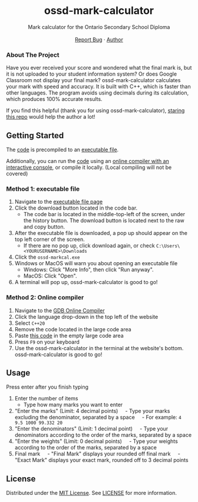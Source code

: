 <br />
<div align="center">
  <h1 align="center">ossd-mark-calculator</h3>

  <p align="center">
    Mark calculator for the Ontario Secondary School Diploma
    <br />
    <br />
    <a href="https://github.com/udontur/ossd-mark-calculator/issues?q=sort%3Aupdated-desc+is%3Aissue+is%3Aopen">Report Bug</a>
    ·
    <a href="https://github.com/udontur">Author</a>
  </p>
</div>

<!-- ABOUT THE PROJECT -->
### About The Project

Have you ever received your score and wondered what the final mark is, but it is not uploaded to your student information system? Or does Google Classroom not display your final mark? ossd-mark-calculator calculates your mark with speed and accuracy. It is built with C++, which is faster than other languages. The program avoids using decimals during its calculation, which produces 100% accurate results.  

If you find this helpful (thank you for using ossd-mark-calculator), [staring this repo](https://docs.github.com/en/get-started/exploring-projects-on-github/saving-repositories-with-stars) would help the author a lot!

## Getting Started

The [code](https://github.com/udontur/ossd-mark-calculator/blob/main/src/main.cpp) is precompiled to an [executable file](https://github.com/udontur/ossd-mark-calculator/blob/main/ossd-markcal.exe). 

Additionally, you can run the [code](https://github.com/udontur/ossd-mark-calculator/blob/main/src/main.cpp) using an [online compiler with an interactive console](https://www.onlinegdb.com/online_c_compiler), or compile it locally. (Local compiling will not be covered) 

### Method 1: executable file

1. Navigate to the [executable file page](https://github.com/udontur/ossd-mark-calculator/blob/main/ossd-markcal.exe)
2. Click the download button located in the code bar. 
    - The code bar is located in the middle-top-left of the screen, under the history button. The download button is located next to the raw and copy button. 
3. After the executable file is downloaded, a pop up should appear on the top left corner of the screen. 
    - If there are no pop up, click download again, or check  ```C:\Users\<YOURUSERNAME>\Downloads```
4. Click the ```ossd-markcal.exe```
5. Windows or MacOS will warn you about opening an executable file
    - Windows: Click "More Info", then click "Run anyway".
    - MacOS: Click "Open".
6. A terminal will pop up, ossd-mark-calculator is good to go!

### Method 2: Online compiler
1. Navigate to the [GDB Online Compiler](https://www.onlinegdb.com/)
2. Click the language drop-down in the top left of the website
3. Select ```C++20```
4. Remove the code located in the large code area
5. Paste [this code](https://github.com/udontur/ossd-mark-calculator/blob/main/src/main.cpp) in the empty large code area
6. Press ```F9``` on your keyboard
7. Use the ossd-mark-calculator in the terminal at the website's bottom. ossd-mark-calculator is good to go!

## Usage
Press enter after you finish typing
1. Enter the number of items
    - Type how many marks you want to enter
3. "Enter the marks" (Limit: 4 decimal points)
    - Type your marks excluding the denominator, separated by a space
    - For example: ```4 9.5 1000 99.332 20```
4. "Enter the denominators" (Limit: 1 decimal point)
    - Type your denominators according to the order of the marks, separated by a space
5. "Enter the weights" (Limit: 0 decimal points)
    - Type your weights according to the order of the marks, separated by a space    
6. Final mark
    - "Final Mark" displays your rounded off final mark
    - "Exact Mark" displays your exact mark, rounded off to 3 decimal points

## License

Distributed under the [MIT License](https://github.com/udontur/ossd-mark-calculator/blob/main/LICENSE). See [LICENSE](https://github.com/udontur/ossd-mark-calculator/blob/main/LICENSE) for more information.
